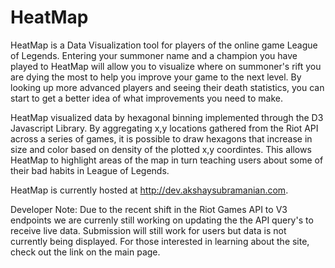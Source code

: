 # HeatMap

HeatMap is a Data Visualization tool for players of the online game League of Legends. Entering your summoner name and a 
champion you have played to HeatMap will allow you to visualize where on summoner's rift you are dying the most to help you
improve your game to the next level. By looking up more advanced players and seeing their death statistics, you can start 
to get a better idea of what improvements you need to make. 

HeatMap visualized data by hexagonal binning implemented through the D3 Javascript Library. By aggregating x,y locations 
gathered from the Riot API across a series of games, it is possible to draw hexagons that increase in size and color based 
on density of the plotted x,y coordintes. This allows HeatMap to highlight areas of the map in turn teaching users about
some of their bad habits in League of Legends. 

HeatMap is currently hosted at http://dev.akshaysubramanian.com. 

Developer Note: Due to the recent shift in the Riot Games API to V3 endpoints we are currenly still working on updating the 
                the API query's to receive live data. Submission will still work for users but data is not currently being 
                 displayed. For those interested in learning about the site, check out the link on the main page. 
